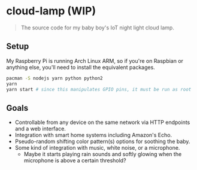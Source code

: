 # cloud-lamp (WIP)

> The source code for my baby boy's IoT night light cloud lamp.

## Setup

My Raspberry Pi is running Arch Linux ARM, so if you're on Raspbian or anything
else, you'll need to install the equivalent packages.

```sh
pacman -S nodejs yarn python python2
yarn
yarn start # since this manipulates GPIO pins, it must be run as root
```

## Goals

* Controllable from any device on the same network via HTTP endpoints and a web
		interface.
* Integration with smart home systems including Amazon's Echo.
* Pseudo-random shifting color pattern(s) options for soothing the baby.
* Some kind of integration with music, white noise, or a microphone.
	* Maybe it starts playing rain sounds and softly glowing when the microphone
			is above a certain threshold?


[cross]: https://github.com/japaric/cross
